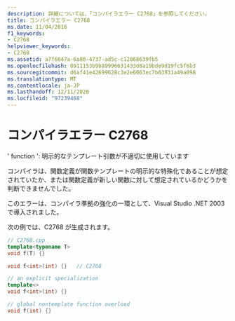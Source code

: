 ```yaml
---
description: 詳細については、「コンパイラエラー C2768」を参照してください。
title: コンパイラエラー C2768
ms.date: 11/04/2016
f1_keywords:
- C2768
helpviewer_keywords:
- C2768
ms.assetid: a7f6047a-6a80-4737-ad5c-c12868639fb5
ms.openlocfilehash: 0911153b9b89996631433d8a19bde9d19fc5f6b3
ms.sourcegitcommit: d6af41e42699628c3e2e6063ec7b03931a49a098
ms.translationtype: MT
ms.contentlocale: ja-JP
ms.lasthandoff: 12/11/2020
ms.locfileid: "97239468"
---
```

# <a name="compiler-error-c2768"></a>コンパイラエラー C2768

' function ': 明示的なテンプレート引数が不適切に使用しています

コンパイラは、関数定義が関数テンプレートの明示的な特殊化であることが想定されていたか、または関数定義が新しい関数に対して想定されているかどうかを判断できませんでした。

このエラーは、コンパイラ準拠の強化の一環として、Visual Studio .NET 2003 で導入されました。

次の例では、C2768 が生成されます。

```cpp
// C2768.cpp
template<typename T>
void f(T) {}

void f<int>(int) {}   // C2768

// an explicit specialization
template<>
void f<int>(int) {}

// global nontemplate function overload
void f(int) {}
```
